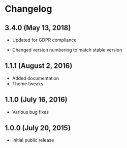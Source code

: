 # Changelog

## 3.4.0 (May 13, 2018)

- Updated for GDPR compliance

- Changed version numbering to match stable version

## 1.1.1 (August 2, 2016)

- Added documentation
- Theme tweaks

## 1.1.0 (July 16, 2016)

- Various bug fixes

## 1.0.0 (July 20, 2015)

- Initial public release